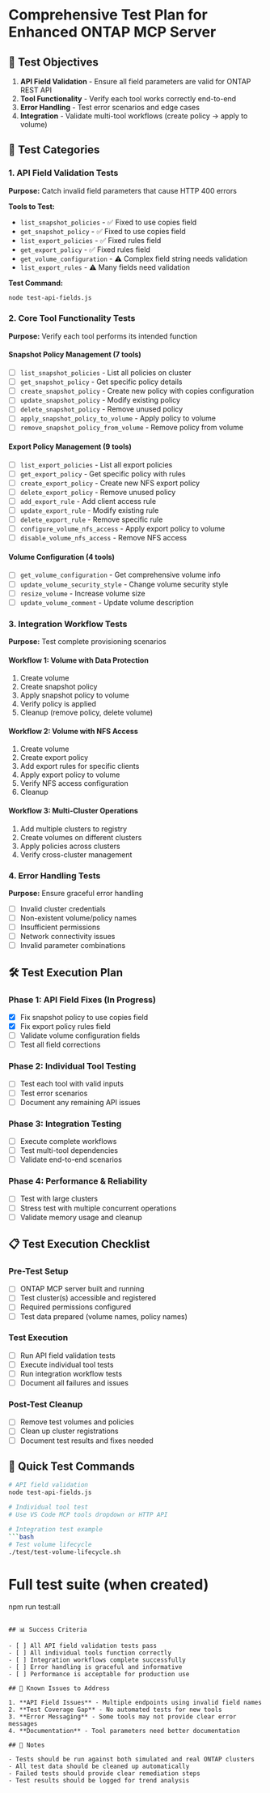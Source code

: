 # Comprehensive Test Plan for Enhanced ONTAP MCP Server

## 🎯 Test Objectives

1. **API Field Validation** - Ensure all field parameters are valid for ONTAP REST API
2. **Tool Functionality** - Verify each tool works correctly end-to-end  
3. **Error Handling** - Test error scenarios and edge cases
4. **Integration** - Validate multi-tool workflows (create policy → apply to volume)

## 🧪 Test Categories

### 1. API Field Validation Tests
**Purpose:** Catch invalid field parameters that cause HTTP 400 errors

**Tools to Test:**
- `list_snapshot_policies` - ✅ Fixed to use copies field
- `get_snapshot_policy` - ✅ Fixed to use copies field  
- `list_export_policies` - ✅ Fixed rules field
- `get_export_policy` - ✅ Fixed rules field
- `get_volume_configuration` - ⚠️ Complex field string needs validation
- `list_export_rules` - ⚠️ Many fields need validation

**Test Command:**
```bash
node test-api-fields.js
```

### 2. Core Tool Functionality Tests
**Purpose:** Verify each tool performs its intended function

#### Snapshot Policy Management (7 tools)
- [ ] `list_snapshot_policies` - List all policies on cluster
- [ ] `get_snapshot_policy` - Get specific policy details
- [ ] `create_snapshot_policy` - Create new policy with copies configuration
- [ ] `update_snapshot_policy` - Modify existing policy
- [ ] `delete_snapshot_policy` - Remove unused policy
- [ ] `apply_snapshot_policy_to_volume` - Apply policy to volume
- [ ] `remove_snapshot_policy_from_volume` - Remove policy from volume

#### Export Policy Management (9 tools)  
- [ ] `list_export_policies` - List all export policies
- [ ] `get_export_policy` - Get specific policy with rules
- [ ] `create_export_policy` - Create new NFS export policy
- [ ] `delete_export_policy` - Remove unused policy
- [ ] `add_export_rule` - Add client access rule
- [ ] `update_export_rule` - Modify existing rule
- [ ] `delete_export_rule` - Remove specific rule
- [ ] `configure_volume_nfs_access` - Apply export policy to volume
- [ ] `disable_volume_nfs_access` - Remove NFS access

#### Volume Configuration (4 tools)
- [ ] `get_volume_configuration` - Get comprehensive volume info
- [ ] `update_volume_security_style` - Change volume security style
- [ ] `resize_volume` - Increase volume size
- [ ] `update_volume_comment` - Update volume description

### 3. Integration Workflow Tests
**Purpose:** Test complete provisioning scenarios

#### Workflow 1: Volume with Data Protection
1. Create volume
2. Create snapshot policy
3. Apply snapshot policy to volume
4. Verify policy is applied
5. Cleanup (remove policy, delete volume)

#### Workflow 2: Volume with NFS Access
1. Create volume  
2. Create export policy
3. Add export rules for specific clients
4. Apply export policy to volume
5. Verify NFS access configuration
6. Cleanup

#### Workflow 3: Multi-Cluster Operations
1. Add multiple clusters to registry
2. Create volumes on different clusters
3. Apply policies across clusters
4. Verify cross-cluster management

### 4. Error Handling Tests
**Purpose:** Ensure graceful error handling

- [ ] Invalid cluster credentials
- [ ] Non-existent volume/policy names
- [ ] Insufficient permissions
- [ ] Network connectivity issues
- [ ] Invalid parameter combinations

## 🛠️ Test Execution Plan

### Phase 1: API Field Fixes (In Progress)
- [x] Fix snapshot policy to use copies field
- [x] Fix export policy rules field  
- [ ] Validate volume configuration fields
- [ ] Test all field corrections

### Phase 2: Individual Tool Testing
- [ ] Test each tool with valid inputs
- [ ] Test error scenarios
- [ ] Document any remaining API issues

### Phase 3: Integration Testing
- [ ] Execute complete workflows
- [ ] Test multi-tool dependencies
- [ ] Validate end-to-end scenarios

### Phase 4: Performance & Reliability
- [ ] Test with large clusters
- [ ] Stress test with multiple concurrent operations
- [ ] Validate memory usage and cleanup

## 📋 Test Execution Checklist

### Pre-Test Setup
- [ ] ONTAP MCP server built and running
- [ ] Test cluster(s) accessible and registered
- [ ] Required permissions configured
- [ ] Test data prepared (volume names, policy names)

### Test Execution
- [ ] Run API field validation tests
- [ ] Execute individual tool tests
- [ ] Run integration workflow tests
- [ ] Document all failures and issues

### Post-Test Cleanup
- [ ] Remove test volumes and policies
- [ ] Clean up cluster registrations
- [ ] Document test results and fixes needed

## 🔧 Quick Test Commands

```bash
# API field validation
node test-api-fields.js

# Individual tool test
# Use VS Code MCP tools dropdown or HTTP API

# Integration test example
```bash
# Test volume lifecycle
./test/test-volume-lifecycle.sh
```

# Full test suite (when created)
npm run test:all
```

## 📊 Success Criteria

- [ ] All API field validation tests pass
- [ ] All individual tools function correctly
- [ ] Integration workflows complete successfully  
- [ ] Error handling is graceful and informative
- [ ] Performance is acceptable for production use

## 🚨 Known Issues to Address

1. **API Field Issues** - Multiple endpoints using invalid field names
2. **Test Coverage Gap** - No automated tests for new tools
3. **Error Messaging** - Some tools may not provide clear error messages
4. **Documentation** - Tool parameters need better documentation

## 📝 Notes

- Tests should be run against both simulated and real ONTAP clusters
- All test data should be cleaned up automatically
- Failed tests should provide clear remediation steps
- Test results should be logged for trend analysis
